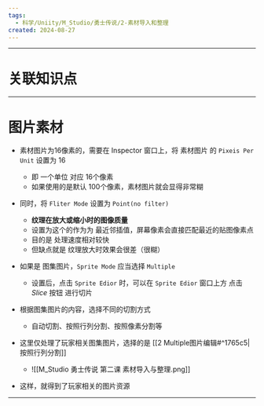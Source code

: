 ```yaml
---
tags:
  - 科学/Uniity/M_Studio/勇士传说/2-素材导入和整理
created: 2024-08-27
---
```


---
# 关联知识点



---
# 图片素材

- 素材图片为16像素的，需要在 Inspector 窗口上，将 素材图片 的 `Pixeis Per Unit` 设置为 16
	- 即 一个单位 对应 16个像素
	- 如果使用的是默认 100个像素，素材图片就会显得非常糊
- 同时，将 `Fliter Mode` 设置为 `Point(no filter)`
	- **纹理在放大或缩小时的图像质量**
	- 设置为这个的作为为 最近邻插值，屏幕像素会直接匹配最近的贴图像素点
	- 目的是 处理速度相对较快
	- 但缺点就是 纹理放大时效果会很差（很糊）

- 如果是 图集图片，`Sprite Mode` 应当选择 `Multiple`
	- 设置后，点击 `Sprite Edior` 时，可以在 `Sprite Edior` 窗口上方 点击 *Slice* 按钮 进行切片
- 根据图集图片的内容，选择不同的切割方式
	- 自动切割、按照行列分割、按照像素分割等
- 这里仅处理了玩家相关图集图片，选择的是 [[2 Multiple图片编辑#^1765c5|按照行列分割]]
	- ![[M_Studio 勇士传说 第二课 素材导入与整理.png]]
- 这样，就得到了玩家相关的图片资源


---
